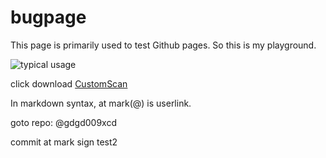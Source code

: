 # bugpage
This page is primarily used to test Github pages.
So this is my playground.

![typical usage](assets/images/typical.gif)

click download [CustomScan](CustomScan.policy)

In markdown syntax, at mark(@) is userlink.

goto repo: @gdgd009xcd

commit at mark sign test2



